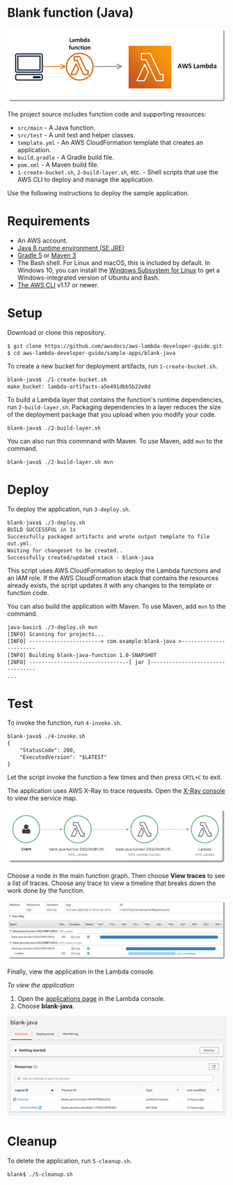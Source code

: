 # Blank function (Java)

![Architecture](/sample-apps/blank-java/images/sample-blank-java.png)

The project source includes function code and supporting resources:

- `src/main` - A Java function.
- `src/test` - A unit test and helper classes.
- `template.yml` - An AWS CloudFormation template that creates an application.
- `build.gradle` - A Gradle build file.
- `pom.xml` - A Maven build file.
- `1-create-bucket.sh`, `2-build-layer.sh`, etc. - Shell scripts that use the AWS CLI to deploy and manage the application.

Use the following instructions to deploy the sample application.

# Requirements
- An AWS account.
- [Java 8 runtime environment (SE JRE)](https://www.oracle.com/java/technologies/javase-downloads.html)
- [Gradle 5](https://gradle.org/releases/) or [Maven 3](https://maven.apache.org/docs/history.html)
- The Bash shell. For Linux and macOS, this is included by default. In Windows 10, you can install the [Windows Subsystem for Linux](https://docs.microsoft.com/en-us/windows/wsl/install-win10) to get a Windows-integrated version of Ubuntu and Bash.
- [The AWS CLI](https://docs.aws.amazon.com/cli/latest/userguide/cli-chap-install.html) v1.17 or newer.

# Setup
Download or clone this repository.

    $ git clone https://github.com/awsdocs/aws-lambda-developer-guide.git
    $ cd aws-lambda-developer-guide/sample-apps/blank-java

To create a new bucket for deployment artifacts, run `1-create-bucket.sh`.

    blank-java$ ./1-create-bucket.sh
    make_bucket: lambda-artifacts-a5e491dbb5b22e0d

To build a Lambda layer that contains the function's runtime dependencies, run `2-build-layer.sh`. Packaging dependencies in a layer reduces the size of the deployment package that you upload when you modify your code.

    blank-java$ ./2-build-layer.sh

You can also run this commnand with Maven. To use Maven, add `mvn` to the command.

    blank-java$ ./2-build-layer.sh mvn

# Deploy

To deploy the application, run `3-deploy.sh`.

    blank-java$ ./3-deploy.sh
    BUILD SUCCESSFUL in 1s
    Successfully packaged artifacts and wrote output template to file out.yml.
    Waiting for changeset to be created..
    Successfully created/updated stack - blank-java

This script uses AWS CloudFormation to deploy the Lambda functions and an IAM role. If the AWS CloudFormation stack that contains the resources already exists, the script updates it with any changes to the template or function code.

You can also build the application with Maven. To use Maven, add `mvn` to the command.

    java-basic$ ./3-deploy.sh mvn
    [INFO] Scanning for projects...
    [INFO] -----------------------< com.example:blank-java >-----------------------
    [INFO] Building blank-java-function 1.0-SNAPSHOT
    [INFO] --------------------------------[ jar ]---------------------------------
    ...

# Test
To invoke the function, run `4-invoke.sh`.

    blank-java$ ./4-invoke.sh
    {
        "StatusCode": 200,
        "ExecutedVersion": "$LATEST"
    }

Let the script invoke the function a few times and then press `CRTL+C` to exit.

The application uses AWS X-Ray to trace requests. Open the [X-Ray console](https://console.aws.amazon.com/xray/home#/service-map) to view the service map.

![Service Map](/sample-apps/blank-java/images/blank-java-servicemap.png)

Choose a node in the main function graph. Then choose **View traces** to see a list of traces. Choose any trace to view a timeline that breaks down the work done by the function.

![Trace](/sample-apps/blank-java/images/blank-java-trace.png)

Finally, view the application in the Lambda console.

*To view the application*
1. Open the [applications page](https://console.aws.amazon.com/lambda/home#/applications) in the Lambda console.
2. Choose **blank-java**.

  ![Application](/sample-apps/blank-java/images/blank-java-application.png)

# Cleanup
To delete the application, run `5-cleanup.sh`.

    blank$ ./5-cleanup.sh
